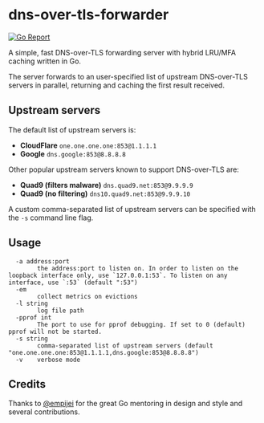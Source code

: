 # dns-over-tls-forwarder

[![Go Report](https://goreportcard.com/badge/github.com/mikispag/dns-over-tls-forwarder)](https://goreportcard.com/badge/github.com/mikispag/dns-over-tls-forwarder)

A simple, fast DNS-over-TLS forwarding server with hybrid LRU/MFA caching written in Go.

The server forwards to an user-specified list of upstream DNS-over-TLS servers in parallel, returning and caching the first result received.

## Upstream servers

The default list of upstream servers is:
  - **CloudFlare** `one.one.one.one:853@1.1.1.1`
  - **Google** `dns.google:853@8.8.8.8`

Other popular upstream servers known to support DNS-over-TLS are:
  - **Quad9 (filters malware)** `dns.quad9.net:853@9.9.9.9`
  - **Quad9 (no filtering)** `dns10.quad9.net:853@9.9.9.10`

A custom comma-separated list of upstream servers can be specified with the `-s` command line flag.

## Usage
```console
  -a address:port
        the address:port to listen on. In order to listen on the loopback interface only, use `127.0.0.1:53`. To listen on any interface, use `:53` (default ":53")
  -em
        collect metrics on evictions
  -l string
        log file path
  -pprof int
        The port to use for pprof debugging. If set to 0 (default) pprof will not be started.
  -s string
        comma-separated list of upstream servers (default "one.one.one.one:853@1.1.1.1,dns.google:853@8.8.8.8")
  -v    verbose mode
```
## Credits

Thanks to [@empijei](https://github.com/empijei) for the great Go mentoring in design and style and several contributions.
